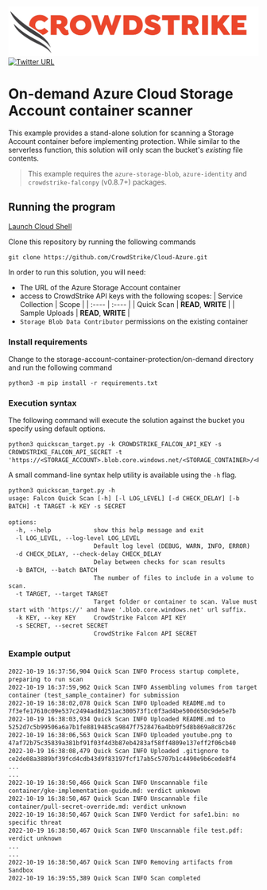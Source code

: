 ![CrowdStrike Falcon](https://raw.githubusercontent.com/CrowdStrike/falconpy/main/docs/asset/cs-logo.png)
[![Twitter URL](https://img.shields.io/twitter/url?label=Follow%20%40CrowdStrike&style=social&url=https%3A%2F%2Ftwitter.com%2FCrowdStrike)](https://twitter.com/CrowdStrike)

# On-demand Azure Cloud Storage Account container scanner

This example provides a stand-alone solution for scanning a Storage Account container before implementing protection.
While similar to the serverless function, this solution will only scan the bucket's _existing_ file contents.

> This example requires the `azure-storage-blob`, `azure-identity` and `crowdstrike-falconpy` (v0.8.7+) packages.

## Running the program

[Launch Cloud Shell](https://shell.azure.com)

Clone this repository by running the following commands

```shell
git clone https://github.com/CrowdStrike/Cloud-Azure.git
```


In order to run this solution, you will need:

+ The URL of the Azure Storage Account container
+ access to CrowdStrike API keys with the following scopes:
    | Service Collection | Scope |
    | :---- | :---- |
    | Quick Scan | __READ__, __WRITE__ |
    | Sample Uploads | __READ__, __WRITE__ |
+ `Storage Blob Data Contributor` permissions on the existing container

### Install requirements
Change to the storage-account-container-protection/on-demand directory and run the following command

```shell
python3 -m pip install -r requirements.txt
```

### Execution syntax

The following command will execute the solution against the bucket you specify using default options.

```shell
python3 quickscan_target.py -k CROWDSTRIKE_FALCON_API_KEY -s CROWDSTRIKE_FALCON_API_SECRET -t 'https://<STORAGE_ACCOUNT>.blob.core.windows.net/<STORAGE_CONTAINER>/<PATH>'
```

A small command-line syntax help utility is available using the `-h` flag.

```shell
python3 quickscan_target.py -h
usage: Falcon Quick Scan [-h] [-l LOG_LEVEL] [-d CHECK_DELAY] [-b BATCH] -t TARGET -k KEY -s SECRET

options:
  -h, --help            show this help message and exit
  -l LOG_LEVEL, --log-level LOG_LEVEL
                        Default log level (DEBUG, WARN, INFO, ERROR)
  -d CHECK_DELAY, --check-delay CHECK_DELAY
                        Delay between checks for scan results
  -b BATCH, --batch BATCH
                        The number of files to include in a volume to scan.
  -t TARGET, --target TARGET
                        Target folder or container to scan. Value must start with 'https://' and have '.blob.core.windows.net' url suffix.
  -k KEY, --key KEY     CrowdStrike Falcon API KEY
  -s SECRET, --secret SECRET
                        CrowdStrike Falcon API SECRET
```

### Example output

```shell
2022-10-19 16:37:56,904 Quick Scan INFO Process startup complete, preparing to run scan
2022-10-19 16:37:59,962 Quick Scan INFO Assembling volumes from target container (test_sample_container) for submission
2022-10-19 16:38:02,078 Quick Scan INFO Uploaded README.md to 7f3efe17610c09e537c2494ad8d251ac300573f1c0f3ad4be500d650c9de5e7b
2022-10-19 16:38:03,934 Quick Scan INFO Uploaded README.md to 5252d7c5b99506a6a7b1fe8819485ca9847f7528476a4bb9f5d8b869a8c8726c
2022-10-19 16:38:06,563 Quick Scan INFO Uploaded youtube.png to 47af72b75c35839a381bf91f03f4d3b87eb4283af58ff4809e137eff2f06cb40
2022-10-19 16:38:08,479 Quick Scan INFO Uploaded .gitignore to ce2de08a3889bf39fcd4cdb43d9f83197fcf17ab5c5707b1c4490e9b6cede8f4
...
...
2022-10-19 16:38:50,466 Quick Scan INFO Unscannable file container/gke-implementation-guide.md: verdict unknown
2022-10-19 16:38:50,467 Quick Scan INFO Unscannable file container/pull-secret-override.md: verdict unknown
2022-10-19 16:38:50,467 Quick Scan INFO Verdict for safe1.bin: no specific threat
2022-10-19 16:38:50,467 Quick Scan INFO Unscannable file test.pdf: verdict unknown
...
...
2022-10-19 16:38:50,467 Quick Scan INFO Removing artifacts from Sandbox
2022-10-19 16:39:55,389 Quick Scan INFO Scan completed
```
